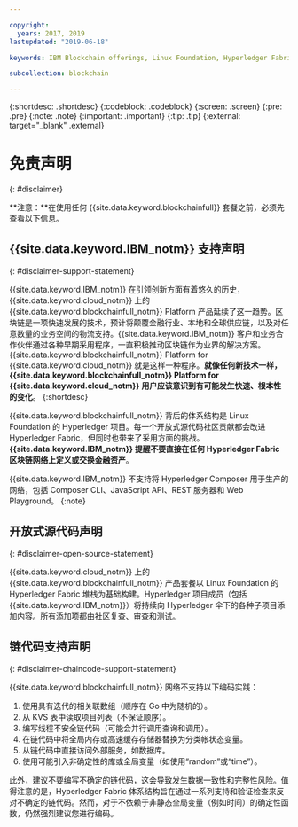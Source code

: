 ```yaml
---

copyright:
  years: 2017, 2019
lastupdated: "2019-06-18"

keywords: IBM Blockchain offerings, Linux Foundation, Hyperledger Fabric, open source, community contribution

subcollection: blockchain

---
```


{:shortdesc: .shortdesc}
{:codeblock: .codeblock}
{:screen: .screen}
{:pre: .pre}
{:note: .note}
{:important: .important}
{:tip: .tip}
{:external: target="_blank" .external}

# 免责声明
{: #disclaimer}

**注意：**在使用任何 {{site.data.keyword.blockchainfull}} 套餐之前，必须先查看以下信息。

## {{site.data.keyword.IBM_notm}} 支持声明
{: #disclaimer-support-statement}

{{site.data.keyword.IBM_notm}} 在引领创新方面有着悠久的历史，{{site.data.keyword.cloud_notm}} 上的 {{site.data.keyword.blockchainfull_notm}} Platform 产品延续了这一趋势。区块链是一项快速发展的技术，预计将颠覆金融行业、本地和全球供应链，以及对任意数量的业务空间的物流支持。{{site.data.keyword.IBM_notm}} 客户和业务合作伙伴通过各种早期采用程序，一直积极推动区块链作为业界的解决方案。{{site.data.keyword.blockchainfull_notm}} Platform for {{site.data.keyword.cloud_notm}} 就是这样一种程序。**就像任何新技术一样，{{site.data.keyword.blockchainfull_notm}} Platform for {{site.data.keyword.cloud_notm}} 用户应该意识到有可能发生快速、根本性的变化**。
{:shortdesc}

{{site.data.keyword.blockchainfull_notm}} 背后的体系结构是 Linux Foundation 的 Hyperledger 项目。每一个开放式源代码社区贡献都会改进 Hyperledger Fabric，但同时也带来了采用方面的挑战。**{{site.data.keyword.IBM_notm}} 提醒不要直接在任何 Hyperledger Fabric 区块链网络上定义或交换金融资产<!--, or any assets of value,-->**。

{{site.data.keyword.IBM_notm}} 不支持将 Hyperledger Composer 用于生产的网络，包括 Composer CLI、JavaScript API、REST 服务器和 Web Playground。
{:note}

## 开放式源代码声明
{: #disclaimer-open-source-statement}

{{site.data.keyword.cloud_notm}} 上的 {{site.data.keyword.blockchainfull_notm}} 产品套餐以 Linux Foundation 的 Hyperledger Fabric 堆栈为基础构建。Hyperledger 项目成员（包括 {{site.data.keyword.IBM_notm}}）将持续向 Hyperledger 伞下的各种子项目添加内容。所有添加项都由社区复查、审查和测试。

## 链代码支持声明
{: #disclaimer-chaincode-support-statement}

{{site.data.keyword.blockchainfull_notm}} 网络不支持以下编码实践：

1. 使用具有迭代的相关联数组（顺序在 Go 中为随机的）。
2. 从 KVS 表中读取项目列表（不保证顺序）。
3. 编写线程不安全链代码（可能会并行调用查询和调用）。
4. 在链代码中将全局内存或高速缓存存储器替换为分类帐状态变量。
5. 从链代码中直接访问外部服务，如数据库。
6. 使用可能引入非确定性的库或全局变量（如使用“random”或“time”）。

此外，建议不要编写不确定的链代码，这会导致发生数据一致性和完整性风险。值得注意的是，Hyperledger Fabric 体系结构旨在通过一系列支持和验证检查来反对不确定的链代码。然而，对于不依赖于非静态全局变量（例如时间）的确定性函数，仍然强烈建议您进行编码。
